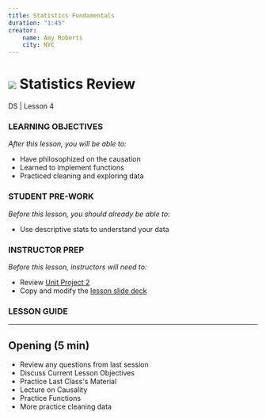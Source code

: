 ```yaml
---
title: Statistics Fundamentals
duration: "1:45"
creator:
    name: Amy Roberts
    city: NYC
---
```


# ![](https://ga-dash.s3.amazonaws.com/production/assets/logo-9f88ae6c9c3871690e33280fcf557f33.png) Statistics Review
DS | Lesson 4

### LEARNING OBJECTIVES
*After this lesson, you will be able to:*

- Have philosophized on the causation
- Learned to implement functions
- Practiced cleaning and exploring data

### STUDENT PRE-WORK
*Before this lesson, you should already be able to:*

- Use descriptive stats to understand your data

### INSTRUCTOR PREP
*Before this lesson, instructors will need to:*

- Review [Unit Project 2](../../projects/unit-projects/project-2/README.md)
- Copy and modify the [lesson slide deck](./assets/slides/slides-4.md)

### LESSON GUIDE

---
<a name="opening"></a>
## Opening (5 min)
- Review any questions from last session
- Discuss Current Lesson Objectives
- Practice Last Class's Material
- Lecture on Causality
- Practice Functions
- More practice cleaning data
